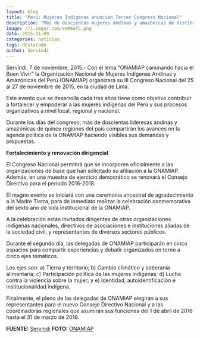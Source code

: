 ```yaml
---
layout: blog
title: "Perú: Mujeres Indígenas anuncian Tercer Congreso Nacional"
description: "Más de doscientas mujeres andinas y amazónicas de distintas regiones del Perú se reunirán en Lima del 25 al 27 de noviembre."
image: //i.imgur.com/xmM6efC.png
date: 2015-11-09
categories: noticias
tags: destacado
author: Servindi
---
```


Servindi, 7 de noviembre, 2015.- Con el lema “ONAMIAP caminando hacia el Buen Vivir” la Organización Nacional de Mujeres Indígenas Andinas y Amazónicas del Perú (ONAMIAP) organizará su III Congreso Nacional del 25 al 27 de noviembre de 2015, en la ciudad de Lima.

Este evento que se desarrolla cada tres años tiene como objetivo contribuir a fortalecer y empoderar a las mujeres indígenas del Perú y sus procesos organizativos a nivel local, regional y nacional.

Durante los días del congreso, más de doscientas lideresas andinas y amazónicas de quince regiones del país compartirán los avances en la agenda política de la ONAMIAP haciendo visibles sus demandas y propuestas.

<b>Fortalecimiento y renovación dirigencial</b>

El Congreso Nacional permitirá que se incorporen oficialmente a las organizaciones de base que han solicitado su afiliación a la ONAMIAP. Además, en una muestra de ejercicio democrático se renovará el Consejo Directivo para el periodo 2016-2018.

El magno evento se iniciará con una ceremonia ancestral de agradecimiento a la Madre Tierra, para de inmediato realizar la celebración conmemorativa del sexto año de vida institucional de la ONAMIAP.

A la celebración están invitados dirigentes de otras organizaciones indígenas nacionales, directivos de asociaciones e instituciones aliadas de la sociedad civil, y representantes de diversos sectores públicos.

Durante el segundo día, las delegadas de ONAMIAP participarán en cinco espacios para compartir experiencias y debatir organizados en torno a cinco ejes temáticos.

Los ejes son: a) Tierra y territorio; b) Cambio climático y soberanía alimentaria; c) Participación política de las mujeres indígenas; d) Lucha contra la violencia sobre la mujer; y e) Identidad, autoidentificación e institucionalidad indígena.

Finalmente, el pleno de las delegadas de ONAMIAP elegirán a sus representantes para el nuevo Consejo Directivo Nacional y a las coordinadoras regionales que asumirán sus funciones del 1 de abril de 2016 hasta el 31 de marzo de 2019.

<b>FUENTE:</b> [Servindi](//servindi.org/actualidad/143246#more-143246)
<b>FOTO:</b> [ONAMIAP](//www.onamiap.org/)
